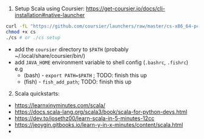 #

1. Setup Scala using Coursier: https://get-coursier.io/docs/cli-installation#native-launcher
```bash
curl -fL "https://github.com/coursier/launchers/raw/master/cs-x86_64-pc-linux.gz" | gzip -d > cs
chmod +x cs
./cs # or ./cs setup
```
- add the `coursier` directory to `$PATH` (probably ~/.local/share/coursier/bin/)
- add `JAVA_HOME` environment variable to shell config (`.bashrc`, `.fishrc`) e.g
  - (bash) - `export PATH=$PATH` ; TODO: finish this up
  - (fish) - `fish_add_path`; TODO: finish this up

2. Scala quickstarts:
  - https://learnxinyminutes.com/scala/
  - https://docs.scala-lang.org/scala3/book/scala-for-python-devs.html
  - https://dev.to/josethz00/learn-scala-in-5-minutes-12cc
  - https://jeoygin.gitbooks.io/learn-y-in-x-minutes/content/scala.html
  - 
